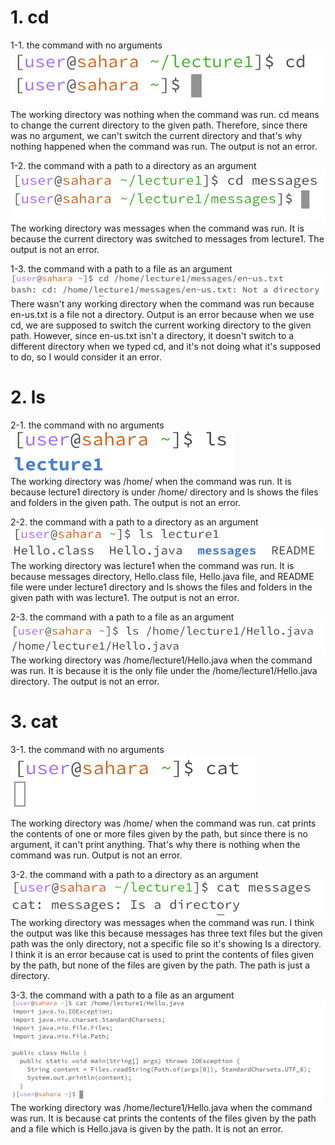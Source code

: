# 1. cd
  1-1. the command with no arguments\
  ![Image](1-1.png)\
  The working directory was nothing when the command was run. cd means to change the current directory to the given path. Therefore, since there was no argument, we can't switch the current directory and that's why nothing happened when the command was run. The output is not an error.
  
  1-2. the command with a path to a directory as an argument\
  ![Image](1-2.png)\
  The working directory was messages when the command was run. It is because the current directory was switched to messages from lecture1. The output is not an error.
  
  1-3. the command with a path to a file as an argument\
  ![Image](1-3.png)
  There wasn't any working directory when the command was run because en-us.txt is a file not a directory. Output is an error because when we use cd, we are supposed to switch the current working directory to the given path. However, since en-us.txt isn't a directory, it doesn't switch to a different directory when we typed cd, and it's not doing what it's supposed to do, so I would consider it an error.


# 2. ls
   2-1. the command with no arguments\
   ![Image](2-1.png)\
   The working directory was /home/ when the command was run. It is because lecture1 directory is under /home/ directory and ls shows the files and folders in the given path. The output is not an error.
   
   2-2. the command with a path to a directory as an argument\
   ![Image](2-2.png)\
   The working directory was lecture1 when the command was run. It is because messages directory, Hello.class file, Hello.java file, and README file were under lecture1 directory and ls shows the files and folders in the given path with was lecture1. The output is not an error.
   
   2-3. the command with a path to a file as an argument\
   ![Image](2-3.png)\
   The working directory was /home/lecture1/Hello.java when the command was run. It is because it is the only file under the /home/lecture1/Hello.java directory. The output is not an error.


# 3. cat
   3-1. the command with no arguments\
   ![Image](3-1.png)\
   The working directory was /home/ when the command was run. cat prints the contents of one or more files given by the path, but since there is no argument, it can't print anything. That's why there is nothing when the command was run. Output is not an error.
   
   3-2. the command with a path to a directory as an argument\
   ![Image](3-2.png)\
   The working directory was messages when the command was run. I think the output was like this because messages has three text files but the given path was the only directory, not a specific file so it's showing Is a directory. I think it is an error because cat is used to print the contents of files given by the path, but none of the files are given by the path. The path is just a  directory.
   
   3-3. the command with a path to a file as an argument\
   ![Image](3-3.png)
   The working directory was /home/lecture1/Hello.java when the command was run. It is because cat prints the contents of the files given by the path and a file which is Hello.java is given by the path. It is not an error.
